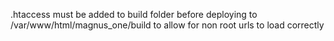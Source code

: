 .htaccess must be added to build folder before deploying to /var/www/html/magnus_one/build to allow for non root urls to load correctly